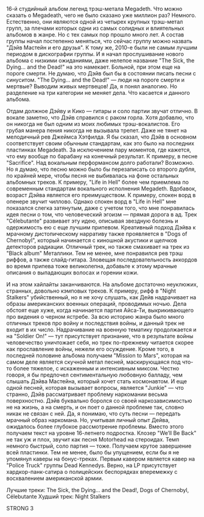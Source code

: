 16-й студийный альбом легенд трэш-метала Megadeth. Что можно сказать о Megadeath, чего не было сказано уже миллион раз? Немного. Естественно, они являются одной из четырех крупных трэш-метал групп, за плечами которых одни из самых солидных и влиятельных альбомов в жанре. Но с тех самых пор прошло много лет. А состав группы начал постепенно меняться, что сейчас группу можно назвать "Дэйв Мастейн и его друзья". К тому же, 2010-е были не самым лучшим периодом в дискографии группы. И я начал прослушивание нового альбома с низкими ожиданиями, даже нелепое название "The Sick, the Dying… and the Dead!" на это намекает. Больной, при этом еще на пороге смерти. Не думаю, что Дэйв был бы в состоянии писать песни с синуситом. "The Dying… and the Dead!" — люди на пороге смерти и мертвые? Выводим живых мертвецов! Да, я понял аналогию. Но разделение на три категории не меняет дела. Что касается и данного альбома.

Отдам должное Дэйву и Кико — гитары и соло партии звучат отлично. В вокале заметно, что Дэйв справился с раком горла. Хотя добавлю, что он никогда не был одним из моих любимых трэш-вокалистов. Его грубая манера пения никогда не вызывала трепет. Даже не тянет на мелодичный рев Джеймса Хэтфилда. Я бы сказал, что Дэйв в основном соответствует своим обычным стандартам, как это было на последних пластинках Megadeath. За исключением пару моментов, где кажется, что ему вообще по барабану на конечный результат. К примеру, в песне "Sacrifice". Над вокальным перформансом долго работали? Возможно. Но я думаю, что песню можно было бы перезаписать со второго дубля, по крайней мере, чтобы песня не выбивалась на фоне остальных альбомных треков. К примеру, "Life in Hell" более чем приемлема по современным стандартам вокального исполнения Megadeth. Вдобавок, возраст Дэйва является его преимуществом. К примеру, спокен ворд в опенере звучит чиллово. Однако спокен ворд в "Life in Hell" мне показался слегка затянутым, даже с учетом того, что мне понравилась идея песни о том, что человеческий эгоизм — прямая дорога в ад. Трек "Célebutante" развивает эту идею, описывая звездную болезнь и одержимость ею с еще лучшим припевом. Креативный подход Дэйва к мрачному дистопическому нарративу также проявляется в "Dogs of Chernobyl", который начинается с киношной акустики и щелчков детекторов радиации. Отличный трек, но также смахивает на трек из "Black album" Металлики. Тем не менее, мне понравился рев трэш риффов, а также слайд-гитара. Зловещая последовательность аккордов во время припева тоже великолепна, добавьте к этому мрачные описания о выпадающих волосах и горении кожи.

И на этом хайлайты заканчиваются. На альбоме достаточно неуклюжих, странных, довольно кэмповых треков. К примеру, рифф в "Night Stalkers" убийственный, но я не хочу слушать, как Дейв надрачивает на образы американских военных операций, проводимых ночью. Дела обстоят еще хуже, когда начинается партия Айса-Ти, выкрикивающего про видения о черном ястребе. За всю историю жанра было много отличных треков про войну и последствия войны, и данный трек не входит в их число. Надрачивание на военную тематику продолжается и на "Soldier On!" — тут присутствует признание, что в результате войны человечество уничтожает себя, но трек по-прежнему читается скорее как прославление войны, нежели его осуждение. Кроме того, в последней половине альбома получаем "Mission to Mars", которая на самом деле является скучной метал песней, маскирующаяся под что-то более тяжелое, с искаженным и интенсивным миксом. Честно говоря, я бы предпочел сентиментальную любовную балладу, чем слышать Дэйва Мастейна, который хочет стать космонавтом. И еще одной песней, которая вызывает вопросы, является "Junkie" — что странно, Дэйв рассматривает проблему наркомании весьма поверхностно. Дэйв буквально боролся со своей наркозависимостью не на жизнь, а на смерть, и он поет о данной проблеме так, словно никак не связан с ней. Да, я понимаю, что суть песни — передать мрачный образ наркомана. Но, учитывая личный опыт Дейва, ожидалось более глубокое рассмотрение проблемы. Вместо этого получаем текст на уровне 16-летнего подростка. Клозер "We’ll Be Back" не так уж и плох, звучит как песня Motorhead на стероидах. Темп немного быстрый, соло партия — тоже. Получаем крутое завершение всей пластинки. Тем не менее, было бы упущением, если бы я не упомянул каверы на бонус-треках. Первым кавером является кавер на "Police Truck" группы Dead Kennedys. Верно, на LP присутствует хардкор-панк-сатира о полицейских беспорядках вперемежку с восхвалением американской армии.

Лучшие треки: The Sick, the Dying… and the Dead!, Dogs of Chernobyl, Célebutante
Худший трек: Night Stalkers

STRONG 3
